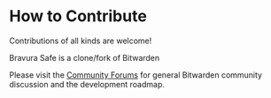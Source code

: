 # How to Contribute

Contributions of all kinds are welcome!

Bravura Safe is a clone/fork of Bitwarden

Please visit the [Community Forums](https://community.bitwarden.com/) for general Bitwarden community discussion and the development roadmap.

